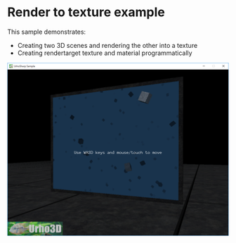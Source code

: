  Render to texture example
=============

This sample demonstrates:
- Creating two 3D scenes and rendering the other into a texture
- Creating rendertarget texture and material programmatically

![Screenshot](Screenshots/Screenshot.png)